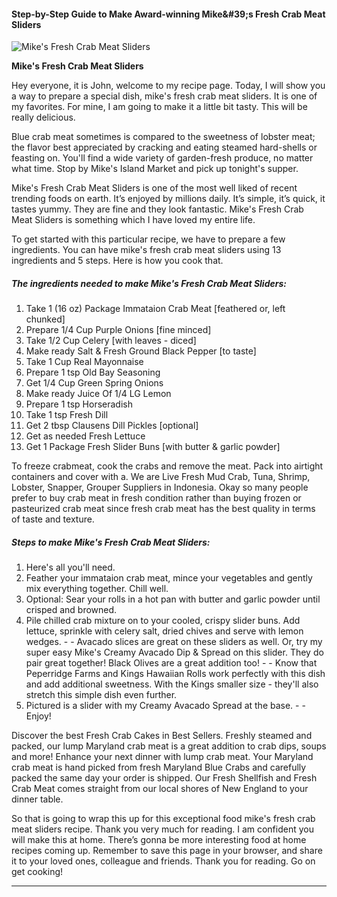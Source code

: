             

#### Step-by-Step Guide to Make Award-winning Mike&amp;#39;s Fresh Crab Meat Sliders

![Mike's Fresh Crab Meat Sliders](https://img-global.cpcdn.com/recipes/3024ea7143e0a323/751x532cq70/mikes-fresh-crab-meat-sliders-recipe-main-photo.jpg)

**Mike's Fresh Crab Meat Sliders**

Hey everyone, it is John, welcome to my recipe page. Today, I will show you a way to prepare a special dish, mike's fresh crab meat sliders. It is one of my favorites. For mine, I am going to make it a little bit tasty. This will be really delicious.

Blue crab meat sometimes is compared to the sweetness of lobster meat; the flavor best appreciated by cracking and eating steamed hard-shells or feasting on. You'll find a wide variety of garden-fresh produce, no matter what time. Stop by Mike's Island Market and pick up tonight's supper.

Mike's Fresh Crab Meat Sliders is one of the most well liked of recent trending foods on earth. It’s enjoyed by millions daily. It’s simple, it’s quick, it tastes yummy. They are fine and they look fantastic. Mike's Fresh Crab Meat Sliders is something which I have loved my entire life.

To get started with this particular recipe, we have to prepare a few ingredients. You can have mike's fresh crab meat sliders using 13 ingredients and 5 steps. Here is how you cook that.

##### The ingredients needed to make Mike's Fresh Crab Meat Sliders:

1.  Take 1 (16 oz) Package Immataion Crab Meat \[feathered or, left chunked\]
2.  Prepare 1/4 Cup Purple Onions \[fine minced\]
3.  Take 1/2 Cup Celery \[with leaves - diced\]
4.  Make ready Salt & Fresh Ground Black Pepper \[to taste\]
5.  Take 1 Cup Real Mayonnaise
6.  Prepare 1 tsp Old Bay Seasoning
7.  Get 1/4 Cup Green Spring Onions
8.  Make ready Juice Of 1/4 LG Lemon
9.  Prepare 1 tsp Horseradish
10.  Take 1 tsp Fresh Dill
11.  Get 2 tbsp Clausens Dill Pickles \[optional\]
12.  Get as needed Fresh Lettuce
13.  Get 1 Package Fresh Slider Buns \[with butter & garlic powder\]

To freeze crabmeat, cook the crabs and remove the meat. Pack into airtight containers and cover with a. We are Live Fresh Mud Crab, Tuna, Shrimp, Lobster, Snapper, Grouper Suppliers in Indonesia. Okay so many people prefer to buy crab meat in fresh condition rather than buying frozen or pasteurized crab meat since fresh crab meat has the best quality in terms of taste and texture.

##### Steps to make Mike's Fresh Crab Meat Sliders:

1.  Here's all you'll need.
2.  Feather your immataion crab meat, mince your vegetables and gently mix everything together. Chill well.
3.  Optional: Sear your rolls in a hot pan with butter and garlic powder until crisped and browned.
4.  Pile chilled crab mixture on to your cooled, crispy slider buns. Add lettuce, sprinkle with celery salt, dried chives and serve with lemon wedges. - - Avacado slices are great on these sliders as well. Or, try my super easy Mike's Creamy Avacado Dip & Spread on this slider. They do pair great together! Black Olives are a great addition too! - - Know that Peperridge Farms and Kings Hawaiian Rolls work perfectly with this dish and add additional sweetness. With the Kings smaller size - they'll also stretch this simple dish even further.
5.  Pictured is a slider with my Creamy Avacado Spread at the base. - - Enjoy!

Discover the best Fresh Crab Cakes in Best Sellers. Freshly steamed and packed, our lump Maryland crab meat is a great addition to crab dips, soups and more! Enhance your next dinner with lump crab meat. Your Maryland crab meat is hand picked from fresh Maryland Blue Crabs and carefully packed the same day your order is shipped. Our Fresh Shellfish and Fresh Crab Meat comes straight from our local shores of New England to your dinner table.

So that is going to wrap this up for this exceptional food mike's fresh crab meat sliders recipe. Thank you very much for reading. I am confident you will make this at home. There’s gonna be more interesting food at home recipes coming up. Remember to save this page in your browser, and share it to your loved ones, colleague and friends. Thank you for reading. Go on get cooking!

* * *